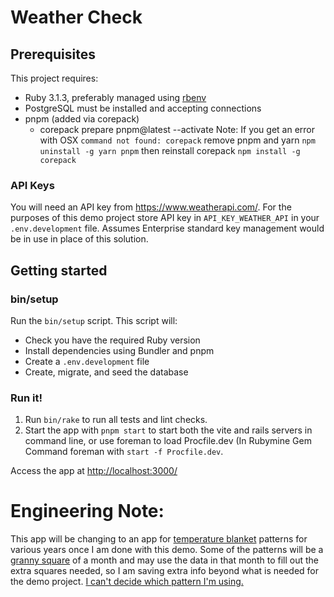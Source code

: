 # Weather Check

## Prerequisites

This project requires:

* Ruby 3.1.3, preferably managed using [rbenv][]
* PostgreSQL must be installed and accepting connections
* pnpm (added via corepack)
    * corepack prepare pnpm@latest --activate
      Note: If you get an error with OSX `command not found: corepack` remove
      pnpm and yarn `npm uninstall -g yarn pnpm` then reinstall
      corepack `npm install -g corepack`

### API Keys

You will need an API key from https://www.weatherapi.com/. For the purposes of
this demo project store API key in `API_KEY_WEATHER_API` in
your `.env.development` file. Assumes Enterprise standard key management would
be in use in place of this solution.

## Getting started

### bin/setup

Run the `bin/setup` script. This script will:

* Check you have the required Ruby version
* Install dependencies using Bundler and pnpm
* Create a `.env.development` file
* Create, migrate, and seed the database

### Run it!

1. Run `bin/rake` to run all tests and lint checks.
2. Start the app with `pnpm start` to start both the vite and rails servers in
   command line, or use foreman to load Procfile.dev (In Rubymine Gem Command
   foreman with `start -f Procfile.dev`.

Access the app at <http://localhost:3000/>

# Engineering Note:

This app will be changing to an app for [temperature blanket][] patterns for
various years once I am done with this demo. Some of the patterns will be a
[granny square][] of a month and may use the data in that month to fill out the
extra squares needed, so I am saving extra info beyond what is needed for the
demo project. [I can't decide which pattern I'm using.]


[rbenv]:https://github.com/sstephenson/rbenv

[temperature blanket]:https://www.handylittleme.com/temperature-blanket-patterns/

[granny square]:https://tlycblog.com/bias-granny-temperature-blanket-free-crochet-granny-square-afghan-pattern/

[I can't decide which pattern I'm using.]:https://www.bewitchingstitch.com/temperature-project-library/
